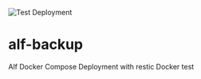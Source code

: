 ![Test Deployment](https://github.com/mmuller88/alf-backup/workflows/Test%20Deployment/badge.svg)
# alf-backup
Alf Docker Compose Deployment with restic Docker test
